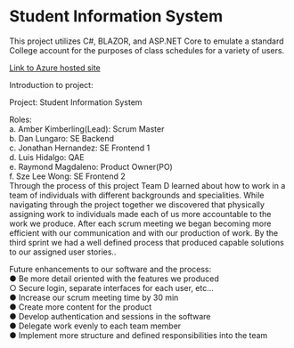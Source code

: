 # Student Information System

This project utilizes C#, BLAZOR, and ASP.NET Core to emulate a standard College account for the purposes of class schedules for a variety of users.

[Link to Azure hosted site](https://studentinformationsystemfullerton.azurewebsites.net/)

Introduction to project:

  Project: Student Information System 

  Roles:   
    a.	Amber Kimberling(Lead): Scrum Master  
    b.	Dan Lungaro: SE Backend  
    c.	Jonathan Hernandez: SE Frontend 1  
    d.	Luis Hidalgo: QAE  
    e.	Raymond Magdaleno: Product Owner(PO)  
    f.	Sze Lee Wong: SE Frontend 2    
  Through the process of this project Team D learned about how to work in a team of individuals with different backgrounds and specialities. While navigating through the project together we discovered that physically assigning work to individuals made each of us more accountable to the work we produce. After each scrum meeting we began becoming more efficient with our communication and with our production of work. By the third sprint we had a well defined process that produced capable solutions to our assigned user stories.. 

  Future enhancements to our software and the process:   
    ●	Be more detail oriented with the features we produced  
      ○	Secure login, separate interfaces for each user, etc…  
    ●	Increase our scrum meeting time by 30 min   
    ●	Create more content for the product  
    ●	Develop authentication and sessions in the software  
    ●	Delegate work evenly to each team member  
    ●	Implement more structure and defined responsibilities into the team  
